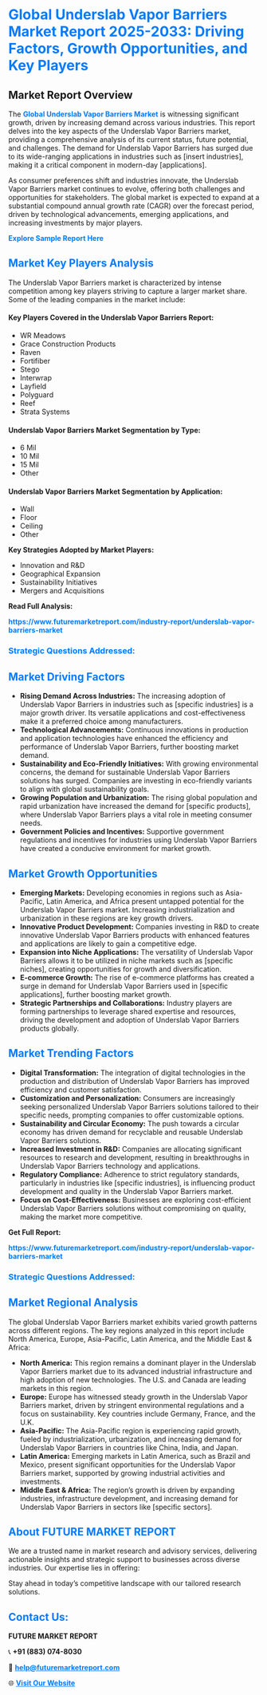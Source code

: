 <h1 style="color: #007BFF;">Global Underslab Vapor Barriers Market Report 2025-2033: Driving Factors, Growth Opportunities, and Key Players</h1>

<section id="overview">
<h2>Market Report Overview</h2>
<p>The <a href="https://www.futuremarketreport.com/industry-report/underslab-vapor-barriers-market" style="color: #007BFF; text-decoration: none;"><strong>Global Underslab Vapor Barriers Market</strong></a> is witnessing significant growth, driven by increasing demand across various industries. This report delves into the key aspects of the Underslab Vapor Barriers market, providing a comprehensive analysis of its current status, future potential, and challenges. The demand for Underslab Vapor Barriers has surged due to its wide-ranging applications in industries such as [insert industries], making it a critical component in modern-day [applications].</p>
<p>As consumer preferences shift and industries innovate, the Underslab Vapor Barriers market continues to evolve, offering both challenges and opportunities for stakeholders. The global market is expected to expand at a substantial compound annual growth rate (CAGR) over the forecast period, driven by technological advancements, emerging applications, and increasing investments by major players.</p>
</section>

<section id="overview">
<p><a href="https://www.futuremarketreport.com/request-sample/reportId=114805" style="color: #007BFF; text-decoration: none;"><strong>Explore Sample Report Here</strong></a></p>
</section>

<section id="key-players">
<h2 style="color: #007BFF;">Market Key Players Analysis</h2>
<p>The Underslab Vapor Barriers market is characterized by intense competition among key players striving to capture a larger market share. Some of the leading companies in the market include:</p>
<h4>Key Players Covered in the Underslab Vapor Barriers Report:</h4>
<ul><li>WR Meadows</li><li>Grace Construction Products</li><li>Raven</li><li>Fortifiber</li><li>Stego</li><li>Interwrap</li><li>Layfield</li><li>Polyguard</li><li>Reef</li><li>Strata Systems</li></ul>
<h4>Underslab Vapor Barriers Market Segmentation by Type:</h4>
<ul><li>6 Mil</li><li>10 Mil</li><li>15 Mil</li><li>Other</li></ul>

<h4>Underslab Vapor Barriers Market Segmentation by Application:</h4>
<ul><li>Wall</li><li>Floor</li><li>Ceiling</li><li>Other</li></ul>
<p><strong>Key Strategies Adopted by Market Players:</strong></p>
<ul>
<li>Innovation and R&D</li>
<li>Geographical Expansion</li>
<li>Sustainability Initiatives</li>
<li>Mergers and Acquisitions</li>
</ul>
</section>

<section>
<p><strong>Read Full Analysis: </strong></p><a href="https://www.futuremarketreport.com/industry-report/underslab-vapor-barriers-market" style="color: #007BFF; text-decoration: none;"><strong>https://www.futuremarketreport.com/industry-report/underslab-vapor-barriers-market</strong></a>
<h3 style="color: #007BFF;">Strategic Questions Addressed:</h3>
</section>

<section id="driving-factors">
<h2 style="color: #007BFF;">Market Driving Factors</h2>
<ul>
<li><strong>Rising Demand Across Industries:</strong> The increasing adoption of Underslab Vapor Barriers in industries such as [specific industries] is a major growth driver. Its versatile applications and cost-effectiveness make it a preferred choice among manufacturers.</li>
<li><strong>Technological Advancements:</strong> Continuous innovations in production and application technologies have enhanced the efficiency and performance of Underslab Vapor Barriers, further boosting market demand.</li>
<li><strong>Sustainability and Eco-Friendly Initiatives:</strong> With growing environmental concerns, the demand for sustainable Underslab Vapor Barriers solutions has surged. Companies are investing in eco-friendly variants to align with global sustainability goals.</li>
<li><strong>Growing Population and Urbanization:</strong> The rising global population and rapid urbanization have increased the demand for [specific products], where Underslab Vapor Barriers plays a vital role in meeting consumer needs.</li>
<li><strong>Government Policies and Incentives:</strong> Supportive government regulations and incentives for industries using Underslab Vapor Barriers have created a conducive environment for market growth.</li>
</ul>
</section>

<section id="growth-opportunities">
<h2 style="color: #007BFF;">Market Growth Opportunities</h2>
<ul>
<li><strong>Emerging Markets:</strong> Developing economies in regions such as Asia-Pacific, Latin America, and Africa present untapped potential for the Underslab Vapor Barriers market. Increasing industrialization and urbanization in these regions are key growth drivers.</li>
<li><strong>Innovative Product Development:</strong> Companies investing in R&D to create innovative Underslab Vapor Barriers products with enhanced features and applications are likely to gain a competitive edge.</li>
<li><strong>Expansion into Niche Applications:</strong> The versatility of Underslab Vapor Barriers allows it to be utilized in niche markets such as [specific niches], creating opportunities for growth and diversification.</li>
<li><strong>E-commerce Growth:</strong> The rise of e-commerce platforms has created a surge in demand for Underslab Vapor Barriers used in [specific applications], further boosting market growth.</li>
<li><strong>Strategic Partnerships and Collaborations:</strong> Industry players are forming partnerships to leverage shared expertise and resources, driving the development and adoption of Underslab Vapor Barriers products globally.</li>
</ul>
</section>

<section id="trending-factors">
<h2 style="color: #007BFF;">Market Trending Factors</h2>
<ul>
<li><strong>Digital Transformation:</strong> The integration of digital technologies in the production and distribution of Underslab Vapor Barriers has improved efficiency and customer satisfaction.</li>
<li><strong>Customization and Personalization:</strong> Consumers are increasingly seeking personalized Underslab Vapor Barriers solutions tailored to their specific needs, prompting companies to offer customizable options.</li>
<li><strong>Sustainability and Circular Economy:</strong> The push towards a circular economy has driven demand for recyclable and reusable Underslab Vapor Barriers solutions.</li>
<li><strong>Increased Investment in R&D:</strong> Companies are allocating significant resources to research and development, resulting in breakthroughs in Underslab Vapor Barriers technology and applications.</li>
<li><strong>Regulatory Compliance:</strong> Adherence to strict regulatory standards, particularly in industries like [specific industries], is influencing product development and quality in the Underslab Vapor Barriers market.</li>
<li><strong>Focus on Cost-Effectiveness:</strong> Businesses are exploring cost-efficient Underslab Vapor Barriers solutions without compromising on quality, making the market more competitive.</li>
</ul>
</section>

<section>
<p><strong>Get Full Report: </strong></p><a href="https://www.futuremarketreport.com/industry-report/underslab-vapor-barriers-market" style="color: #007BFF; text-decoration: none;"><strong>https://www.futuremarketreport.com/industry-report/underslab-vapor-barriers-market</strong></a>
<h3 style="color: #007BFF;">Strategic Questions Addressed:</h3>
</section>


<section id="regional-analysis">
<h2 style="color: #007BFF;">Market Regional Analysis</h2>
<p>The global Underslab Vapor Barriers market exhibits varied growth patterns across different regions. The key regions analyzed in this report include North America, Europe, Asia-Pacific, Latin America, and the Middle East & Africa:</p>
<ul>
<li><strong>North America:</strong> This region remains a dominant player in the Underslab Vapor Barriers market due to its advanced industrial infrastructure and high adoption of new technologies. The U.S. and Canada are leading markets in this region.</li>
<li><strong>Europe:</strong> Europe has witnessed steady growth in the Underslab Vapor Barriers market, driven by stringent environmental regulations and a focus on sustainability. Key countries include Germany, France, and the U.K.</li>
<li><strong>Asia-Pacific:</strong> The Asia-Pacific region is experiencing rapid growth, fueled by industrialization, urbanization, and increasing demand for Underslab Vapor Barriers in countries like China, India, and Japan.</li>
<li><strong>Latin America:</strong> Emerging markets in Latin America, such as Brazil and Mexico, present significant opportunities for the Underslab Vapor Barriers market, supported by growing industrial activities and investments.</li>
<li><strong>Middle East & Africa:</strong> The region’s growth is driven by expanding industries, infrastructure development, and increasing demand for Underslab Vapor Barriers in sectors like [specific sectors].</li>
</ul>
</section>

<footer>
<h2 style="color: #007BFF;">About FUTURE MARKET REPORT</h2>
<p>We are a trusted name in market research and advisory services, delivering actionable insights and strategic support to businesses across diverse industries. Our expertise lies in offering:</p>

<p>Stay ahead in today’s competitive landscape with our tailored research solutions.</p>

<h2 style="color: #007BFF;">Contact Us:</h2>
<p><strong>FUTURE MARKET REPORT</strong></p>
<p>📞 <strong>+91 (883) 074-8030</strong></p>
<p>📧 <strong><a href="mailto:help@futuremarketreport.com" style="color: #007BFF;">help@futuremarketreport.com</a></strong></p>
<p>🌐 <strong><a href="https://www.futuremarketreport.com/" style="color: #007BFF;">Visit Our Website</a></strong></p>
</footer>
